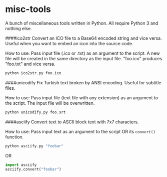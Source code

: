 # misc-tools
A bunch of miscellaneous tools written in Python. All require Python 3 and nothing else.

####ico2str
Convert an ICO file to a Base64 encoded string and vice versa. Useful when you want to embed an icon into the source code.

How to use: Pass input file (.ico or .txt) as an argument to the script. A new file will be created in the same directory as the input file. "foo.ico" produces "foo.txt" and vice versa.

```bash
python ico2str.py foo.ico
```

####unicodify
Fix Turkish text broken by ANSI encoding. Useful for subtitle files.

How to use: Pass input file (text file with any extension) as an argument to the script. The input file will be overwritten.

```bash
python unicodify.py foo.srt
```

####asciify
Convert text to ASCII block text with 7x7 characters.

How to use: Pass input text as an argument to the script OR its ```convert()``` function.

```bash
python asciify.py "foobar"
```

OR

```python
import asciify
asciify.convert("foobar")
```
